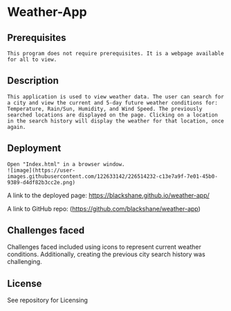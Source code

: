 # Weather-App

## Prerequisites
    This program does not require prerequisites. It is a webpage available for all to view. 

## Description
    This application is used to view weather data. The user can search for a city and view the current and 5-day future weather conditions for: Temperature, Rain/Sun, Humidity, and Wind Speed. The previously searched locations are displayed on the page. Clicking on a location in the search history will display the weather for that location, once again. 
  ## Deployment
    Open "Index.html" in a browser window.
    ![image](https://user-images.githubusercontent.com/122633142/226514232-c13e7a9f-7e01-45b0-9389-d4df82b3cc2e.png)
   
   A link to the deployed page: https://blackshane.github.io/weather-app/
  
   A link to GitHub repo: (https://github.com/blackshane/weather-app)
    
## Challenges faced
 Challenges faced included using icons to represent current weather conditions. Additionally, creating the previous city search history was challenging. 
## License 
See repository for Licensing